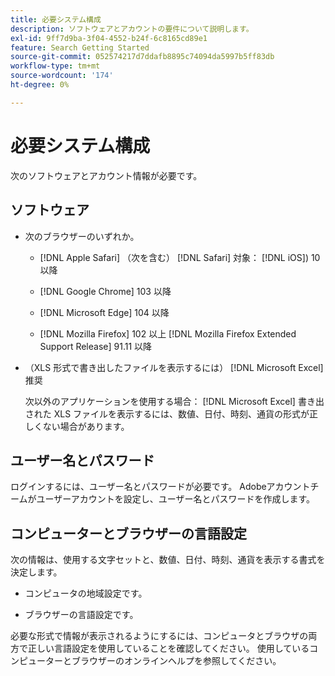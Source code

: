 ```yaml
---
title: 必要システム構成
description: ソフトウェアとアカウントの要件について説明します。
exl-id: 9ff7d9ba-3f04-4552-b24f-6c8165cd89e1
feature: Search Getting Started
source-git-commit: 052574217d7ddafb8895c74094da5997b5ff83db
workflow-type: tm+mt
source-wordcount: '174'
ht-degree: 0%

---
```


# 必要システム構成

次のソフトウェアとアカウント情報が必要です。

## ソフトウェア

* 次のブラウザーのいずれか。

   * [!DNL Apple Safari] （次を含む） [!DNL Safari] 対象： [!DNL iOS]) 10 以降

   * [!DNL Google Chrome] 103 以降

   * [!DNL Microsoft Edge] 104 以降

   * [!DNL Mozilla Firefox] 102 以上 [!DNL Mozilla Firefox Extended Support Release] 91.11 以降

* （XLS 形式で書き出したファイルを表示するには） [!DNL Microsoft Excel] 推奨

  次以外のアプリケーションを使用する場合： [!DNL Microsoft Excel] 書き出された XLS ファイルを表示するには、数値、日付、時刻、通貨の形式が正しくない場合があります。

## ユーザー名とパスワード

ログインするには、ユーザー名とパスワードが必要です。 Adobeアカウントチームがユーザーアカウントを設定し、ユーザー名とパスワードを作成します。

## コンピューターとブラウザーの言語設定

次の情報は、使用する文字セットと、数値、日付、時刻、通貨を表示する書式を決定します。

* コンピュータの地域設定です。

* ブラウザーの言語設定です。

必要な形式で情報が表示されるようにするには、コンピュータとブラウザの両方で正しい言語設定を使用していることを確認してください。 使用しているコンピューターとブラウザーのオンラインヘルプを参照してください。
